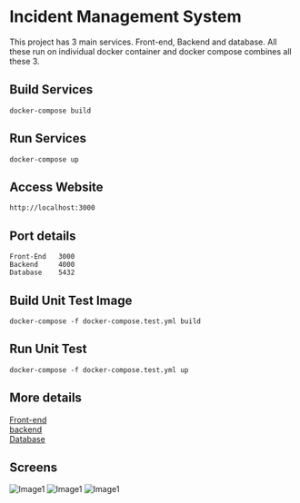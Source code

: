 # Incident Management System

This project has 3 main services. Front-end, Backend and database. All these run on individual docker container and docker compose combines all these 3.

## Build Services
    docker-compose build

## Run Services
    docker-compose up

## Access Website
    http://localhost:3000

## Port details
    Front-End   3000
    Backend     4000
    Database    5432

## Build Unit Test Image
    docker-compose -f docker-compose.test.yml build
    
## Run Unit Test
    docker-compose -f docker-compose.test.yml up
    

## More details
[Front-end](front-end/README.md) <br/>
[backend](backend/README.md)  <br/>
[Database](database/README.md) <br/>


## Screens
![Image1](https://i.ibb.co/kgVpn56/Screenshot-2021-06-13-at-10-31-47-PM.png)
![Image1](https://i.ibb.co/Qd2dgST/Screenshot-2021-06-13-at-10-32-05-PM.png)
![Image1](https://i.ibb.co/4ZqWMNw/Screenshot-2021-06-13-at-10-32-18-PM.png)
